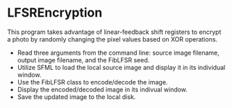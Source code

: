 # LFSREncryption
This program takes advantage of linear-feedback shift registers to encrypt a photo by randomly changing the pixel values based on XOR operations.

* Read three arguments from the command line: source image filename, output image filename, and the FibLFSR seed.
* Utilize SFML to load the local source image and display it in its individual window.
* Use the FibLFSR class to encode/decode the image.
* Display the encoded/decoded image in its indivual window.
* Save the updated image to the local disk.
